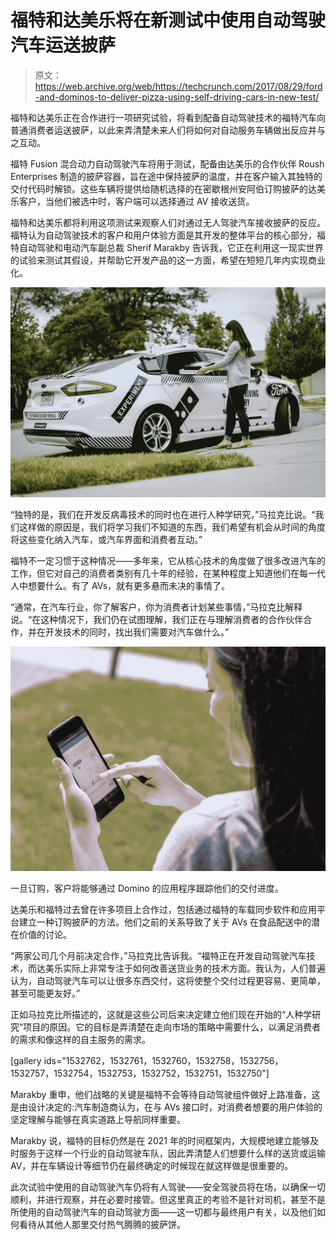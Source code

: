 # 福特和达美乐将在新测试中使用自动驾驶汽车运送披萨 

> 原文：<https://web.archive.org/web/https://techcrunch.com/2017/08/29/ford-and-dominos-to-deliver-pizza-using-self-driving-cars-in-new-test/>

福特和达美乐正在合作进行一项研究试验，将看到配备自动驾驶技术的福特汽车向普通消费者运送披萨，以此来弄清楚未来人们将如何对自动服务车辆做出反应并与之互动。

福特 Fusion 混合动力自动驾驶汽车将用于测试，配备由达美乐的合作伙伴 Roush Enterprises 制造的披萨容器，旨在途中保持披萨的温度，并在客户输入其独特的交付代码时解锁。这些车辆将提供给随机选择的在密歇根州安阿伯订购披萨的达美乐客户，当他们被选中时，客户端可以选择通过 AV 接收送货。

福特和达美乐都将利用这项测试来观察人们对通过无人驾驶汽车接收披萨的反应。福特认为自动驾驶技术的客户和用户体验方面是其开发的整体平台的核心部分，福特自动驾驶和电动汽车副总裁 Sherif Marakby 告诉我，它正在利用这一现实世界的试验来测试其假设，并帮助它开发产品的这一方面，希望在短短几年内实现商业化。

[![](img/e180cd7e99564e2386d4e3536c706ad8.png)](https://web.archive.org/web/20230216072616/https://techcrunch.com/wp-content/uploads/2017/08/ford_dominos_avresearch_04.jpg)

“独特的是，我们在开发反病毒技术的同时也在进行人种学研究，”马拉克比说。“我们这样做的原因是，我们将学习我们不知道的东西，我们希望有机会从时间的角度将这些变化纳入汽车，或汽车界面和消费者互动。”

福特不一定习惯于这种情况——多年来，它从核心技术的角度做了很多改进汽车的工作，但它对自己的消费者类别有几十年的经验，在某种程度上知道他们在每一代人中想要什么。有了 AVs，就有更多悬而未决的事情了。

“通常，在汽车行业，你了解客户，你为消费者计划某些事情，”马拉克比解释说。“在这种情况下，我们仍在试图理解，我们正在与理解消费者的合作伙伴合作，并在开发技术的同时，找出我们需要对汽车做什么。”

[![](img/bbeb8404882d3c7b9db5fc2b780163d9.png)](https://web.archive.org/web/20230216072616/https://techcrunch.com/wp-content/uploads/2017/08/ford_dominos_avresearch_12.jpg)

一旦订购，客户将能够通过 Domino 的应用程序跟踪他们的交付进度。

达美乐和福特过去曾在许多项目上合作过，包括通过福特的车载同步软件和应用平台建立一种订购披萨的方法。他们之前的关系导致了关于 AVs 在食品配送中的潜在价值的讨论。

“两家公司几个月前决定合作，”马拉克比告诉我。“福特正在开发自动驾驶汽车技术，而达美乐实际上非常专注于如何改善送货业务的技术方面。我认为，人们普遍认为，自动驾驶汽车可以让很多东西交付，这将使整个交付过程更容易、更简单，甚至可能更友好。”

正如马拉克比所描述的，这就是这些公司后来决定建立他们现在开始的“人种学研究”项目的原因。它的目标是弄清楚在走向市场的策略中需要什么，以满足消费者的需求和像这样的自主服务的需求。

[gallery ids="1532762，1532761，1532760，1532758，1532756，1532757，1532754，1532753，1532752，1532751，1532750"]

Marakby 重申，他们战略的关键是福特不会等待自动驾驶组件做好上路准备，这是由设计决定的:汽车制造商认为，在与 AVs 接口时，对消费者想要的用户体验的坚定理解与能够在真实道路上导航同样重要。

Marakby 说，福特的目标仍然是在 2021 年的时间框架内，大规模地建立能够及时服务于这样一个行业的自动驾驶车队，因此弄清楚人们想要什么样的送货或运输 AV，并在车辆设计等细节仍在最终确定的时候现在就这样做是很重要的。

此次试验中使用的自动驾驶汽车仍将有人驾驶——安全驾驶员将在场，以确保一切顺利，并进行观察，并在必要时接管。但这里真正的考验不是针对司机，甚至不是所使用的自动驾驶汽车的自动驾驶方面——这一切都与最终用户有关，以及他们如何看待从其他人那里交付热气腾腾的披萨饼。